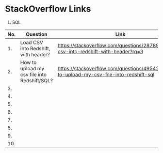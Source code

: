 # StackOverflow Links

1. SQL

|No.|Question|Link|
|---|--------|----|
|1.|Load CSV into Redshift, with header?|https://stackoverflow.com/questions/28789152/load-csv-into-redshift-with-header?rq=3|
|2.|How to upload my csv file into Redshift/SQL?|https://stackoverflow.com/questions/49542189/how-to-upload-my-csv-file-into-redshift-sql|
|3.|||
|4.|||
|5.|||
|6.|||
|7.|||
|8.|||
|9.|||
|10.|||